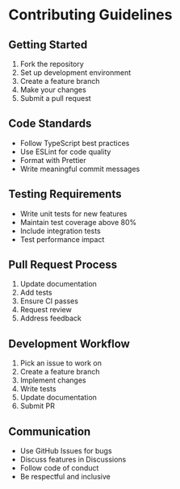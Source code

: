 # Contributing Guidelines

## Getting Started
1. Fork the repository
2. Set up development environment
3. Create a feature branch
4. Make your changes
5. Submit a pull request

## Code Standards
- Follow TypeScript best practices
- Use ESLint for code quality
- Format with Prettier
- Write meaningful commit messages

## Testing Requirements
- Write unit tests for new features
- Maintain test coverage above 80%
- Include integration tests
- Test performance impact

## Pull Request Process
1. Update documentation
2. Add tests
3. Ensure CI passes
4. Request review
5. Address feedback

## Development Workflow
1. Pick an issue to work on
2. Create a feature branch
3. Implement changes
4. Write tests
5. Update documentation
6. Submit PR

## Communication
- Use GitHub Issues for bugs
- Discuss features in Discussions
- Follow code of conduct
- Be respectful and inclusive